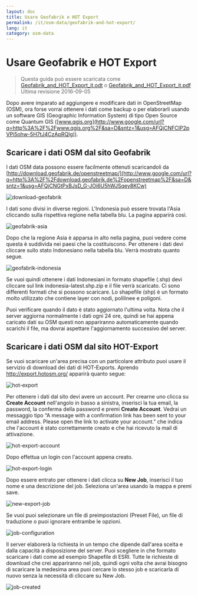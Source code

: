 ```yaml
---
layout: doc
title: Usare Geofabrik e HOT Export
permalink: /it/osm-data/geofabrik-and-hot-export/
lang: it
category: osm-data
---
```


Usare Geofabrik e HOT Export
================

> Questa guida può essere scaricata come [Geofabrik_and_HOT_Export_it.odt](/files/Geofabrik_and_HOT_Export_it.odt) o [Geofabrik_and_HOT_Export_it.pdf](/files/Geofabrik_and_HOT_Export_it.pdf)  
> Ultima revisione 2016-09-05  

Dopo avere imparato ad aggiungere e modificare dati in OpenStreetMap (OSM), ora forse vorrai ottenere i dati come backup o per elaborarli usando un software GIS (Geographic Information System) di tipo Open Source come Quantum GIS ([www.qgis.org](http://www.google.com/url?q=http%3A%2F%2Fwww.qgis.org%2F&sa=D&sntz=1&usg=AFQjCNFCIP2pVPi5ohw-5H7tJ4CzApRQlg)).  

Scaricare i dati OSM dal sito Geofabrik
-------------------------------------

I dati OSM data possono essere facilmente ottenuti scaricandoli da [http://download.geofabrik.de/openstreetmap/](http://www.google.com/url?q=http%3A%2F%2Fdownload.geofabrik.de%2Fopenstreetmap%2F&sa=D&sntz=1&usg=AFQjCNGtPxBJsD_G-JOi6U5hWJSqey8KCw)

![download-geofabrik][]

I dati sono divisi in diverse regioni. L'Indonesia può essere trovata l'Asia cliccando sulla rispettiva regione nella tabella blu. La pagina apparirà così.  

![geofabrik-asia][]

Dopo che la regione Asia è apparsa in alto nella pagina, puoi vedere come questa è suddivida nei paesi che la costituiscono. Per ottenere i dati devi cliccare sullo stato Indonesiano nella tabella blu. Verrà mostrato quanto segue.  

![geofabrik-indonesia][]

Se vuoi quindi ottenere i dati Indonesiani in formato shapefile (.shp) devi cliccare sul link indonesia-latest.shp.zip e il file verrà scaricato. Ci sono differenti formati che si possono scaricare. Lo shapefile (shp) è un formato molto utilizzato che contiene layer con nodi, polilinee e poligoni.  

Puoi verificare quando il dato è stato aggiornato l'ultima volta. Nota che il server aggiorna normalmente i dati ogni 24 ore, quindi se hai appena caricato dati su OSM questi non appariranno automaticamente quando scarichi il file, ma dovrai aspettare l'aggiornamento successivo del server.  

Scaricare i dati OSM dal sito HOT-Export
--------------------------------------

Se vuoi scaricare un'area precisa con un particolare attributo puoi usare il servizio di download dei dati di HOT-Exports. Aprendo <http://export.hotosm.org/> apparirà quanto segue:  

![hot-export][]

Per ottenere i dati dal sito devi avere un account. Per crearne uno clicca su **Create Account** nell'angolo in basso a sinistra, inserisci la tua email, la password, la conferma della password e premi **Create Account**. Vedrai un messaggio tipo “A message with a confirmation link has been sent to your email address. Please open the link to activate your account.” che indica che l'account è stato correttamente creato e che hai ricevuto la mail di attivazione.  

![hot-export-account][]

Dopo effettua un login con l'account appena creato.  

![hot-export-login][]

Dopo essere entrato per ottenere i dati clicca su **New Job**, inserisci il tuo nome e una descrizione del job. Seleziona un'area usando la mappa e premi save.  

![new-export-job][]

Se vuoi puoi selezionare un file di preimpostazioni (Preset File), un file di traduzione o puoi ignorare entrambe le opzioni.  

![job-configuration][]

Il server elaborerà la richiesta in un tempo che dipende dall'area scelta e dalla capacità a disposizione del server. Puoi scegliere in che formato scaricare i dati come ad esempio Shapefile di ESRI. Tutte le richieste di download che crei appariranno nel job, quindi ogni volta che avrai bisogno di scaricare la medesima area puoi cercare lo stesso job e scaricarla di nuovo senza la necessità di cliccare su New Job.  

![job-created][]

[download-geofabrik]: /images/osm-data/download-geofabrik.png
[geofabrik-asia]: /images/osm-data/geofabrik-asia.png
[geofabrik-indonesia]: /images/osm-data/geofabrik-indonesia.png
[hot-export]: /images/osm-data/hot-export.png
[hot-export-account]: /images/osm-data/hot-export-account.png
[hot-export-login]: /images/osm-data/hot-export-login.png
[new-export-job]: /images/osm-data/new-export-job.png
[job-configuration]: /images/osm-data/job-configuration.png
[job-created]: /images/osm-data/job-created.png
